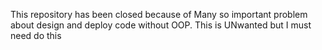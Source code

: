 This repository has been closed because of Many so important problem about design and deploy code  without OOP. This is UNwanted but I  must need do this
